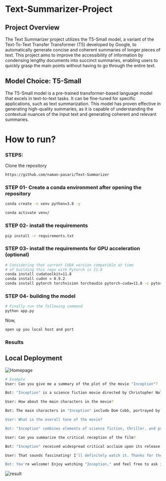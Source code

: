 # Text-Summarizer-Project
## Project Overview
The Text Summarizer project utilizes the T5-Small model, a variant of the Text-To-Text Transfer Transformer (T5) developed by Google, to automatically generate concise and coherent summaries of longer pieces of text. This project aims to improve the accessibility of information by condensing lengthy documents into succinct summaries, enabling users to quickly grasp the main points without having to go through the entire text.

## Model Choice: T5-Small
The T5-Small model is a pre-trained transformer-based language model that excels in text-to-text tasks. It can be fine-tuned for specific applications, such as text summarization. This model has proven effective in generating high-quality summaries, as it is capable of understanding the contextual nuances of the input text and generating coherent and relevant summaries.


# How to run?
### STEPS:

Clone the repository

```bash
https://github.com/naman-pasari/Text-Summarizer
```
### STEP 01- Create a conda environment after opening the repository

```bash
conda create -n venv python=3.8 -y
```

```bash
conda activate venv/
```


### STEP 02- install the requirements
```bash
pip install -r requirements.txt
```

### STEP 03- install the requirements for GPU acceleration (optional)
```bash
# Considering that current CUDA version compatible at time
# of building this repo with Pytorch is 11.8
conda install cudatoolkit=11.8
conda install cudnn = 8.9.2
conda install pytorch torchvision torchaudio pytorch-cuda=11.8 -c pytorch -c nvidia
```
### STEP 04- building the model
```bash
# Finally run the following command
python app.py
```

Now,
```bash
open up you local host and port
```
### Results

## Local Deployment
![Homepage](./homepage.png)
```bash
# Example
User: Can you give me a summary of the plot of the movie "Inception"?

Bot: "Inception" is a science fiction movie directed by Christopher Nolan. The story revolves around Dom Cobb, a skilled thief who specializes in entering people's dreams to steal their secrets. Cobb is given the task of planting an idea into someone's mind, known as "inception," which is considered a challenging and dangerous feat. As Cobb and his team navigate various dream layers, the boundaries between reality and dreams become blurred, leading to mind-bending sequences and unexpected twists.

User: How about the main characters in the movie?

Bot: The main characters in "Inception" include Dom Cobb, portrayed by Leonardo DiCaprio. He is a skilled extractor who becomes obsessed with the idea of reuniting with his family. Arthur, played by Joseph Gordon-Levitt, is Cobb's close associate and a trusted member of the team. Ariadne, portrayed by Ellen Page, is an architecture student who joins Cobb's team to design dreamscapes. Other notable characters include Eames, played by Tom Hardy, and Mal, Cobb's deceased wife, portrayed by Marion Cotillard.

User: What is the overall tone of the movie?

Bot: "Inception" combines elements of science fiction, thriller, and psychological drama. The film's tone is intense and thought-provoking, as it delves into complex themes such as the nature of reality, dreams, and the subconscious. The blend of action-packed sequences with philosophical exploration gives the movie a unique and captivating atmosphere.

User: Can you summarize the critical reception of the film?

Bot: "Inception" received widespread critical acclaim upon its release. Critics praised its intricate plot, stunning visual effects, and innovative concepts. The film's exploration of dreams and the human mind sparked discussions among audiences and scholars alike. Christopher Nolan's direction and the performances of the cast were also highly praised. "Inception" became a commercial success and is considered one of the standout films of the 21st century.

User: That sounds fascinating! I'll definitely watch it. Thanks for the summary!

Bot: You're welcome! Enjoy watching "Inception," and feel free to ask if you have more questions in the future.

```
![result](./result.png)
